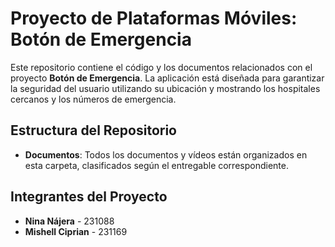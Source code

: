 # Proyecto de Plataformas Móviles: Botón de Emergencia

Este repositorio contiene el código y los documentos relacionados con el proyecto **Botón de Emergencia**. La aplicación está diseñada para garantizar la seguridad del usuario utilizando su ubicación y mostrando los hospitales cercanos y los números de emergencia. 

## Estructura del Repositorio

- **Documentos**: Todos los documentos y vídeos están organizados en esta carpeta, clasificados según el entregable correspondiente.

## Integrantes del Proyecto

- **Nina Nájera** - 231088
- **Mishell Ciprian** - 231169

